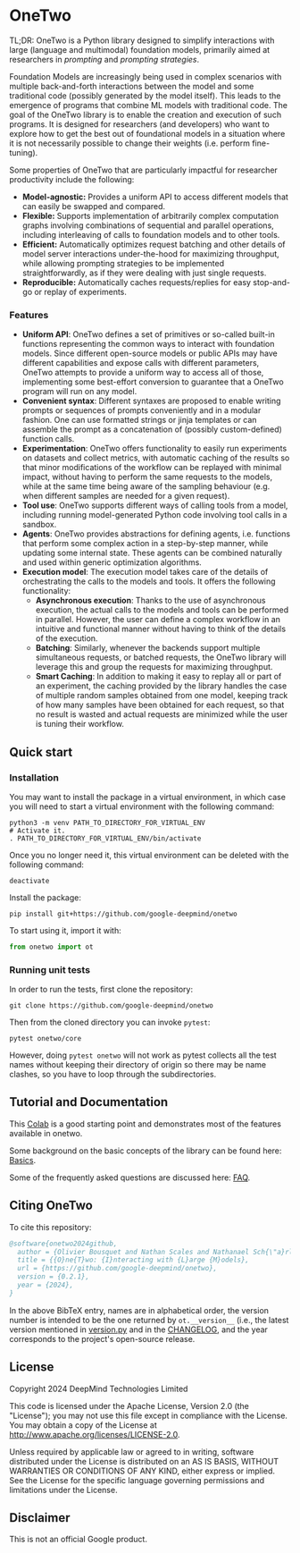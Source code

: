 # OneTwo

TL;DR: OneTwo is a Python library designed to simplify interactions with large
(language and multimodal) foundation models, primarily aimed at researchers
in *prompting* and *prompting strategies*.

Foundation Models are increasingly being used in complex scenarios with multiple
back-and-forth interactions between the model and some traditional code
(possibly generated by the model itself). This leads to the emergence of
programs that combine ML models with traditional code. The goal of the OneTwo
library is to enable the creation and execution of such programs.
It is designed for researchers (and developers) who want to explore how to get
the best out of foundational models in a situation where it is not necessarily
possible to change their weights (i.e. perform fine-tuning).

Some properties of OneTwo that are particularly impactful for researcher
productivity include the following:

- **Model-agnostic:** Provides a uniform API to access different models that
  can easily be swapped and compared.
- **Flexible:** Supports implementation of arbitrarily complex computation
  graphs involving combinations of sequential and parallel operations,
  including interleaving of calls to foundation models and to other tools.
- **Efficient:** Automatically optimizes request batching and other details of
  model server interactions under-the-hood for maximizing throughput, while
  allowing prompting strategies to be implemented straightforwardly, as if
  they were dealing with just single requests.
- **Reproducible:** Automatically caches requests/replies for easy stop-and-go
  or replay of experiments.

### Features
* **Uniform API**: OneTwo defines a set of primitives or so-called built-in
  functions representing the common ways to interact with foundation models.
  Since different open-source models or public APIs may have different
  capabilities and expose calls with different parameters, OneTwo attempts to
  provide a uniform way to access all of those, implementing some best-effort
  conversion to guarantee that a OneTwo program will run on any model.
* **Convenient syntax**: Different syntaxes are proposed to enable writing
  prompts or sequences of prompts conveniently and in a modular fashion.
  One can use formatted strings or jinja templates or can assemble the prompt
  as a concatenation of (possibly custom-defined) function calls.
* **Experimentation**: OneTwo offers functionality to easily run
  experiments on datasets and collect metrics, with automatic caching of the
  results so that minor modifications of the workflow can be replayed with
  minimal impact, without having to perform the same requests to the models,
  while at the same time being aware of the sampling behaviour (e.g. when
  different samples are needed for a given request).
* **Tool use**: OneTwo supports different ways of calling tools from a model,
  including running model-generated Python code involving tool calls in a
  sandbox.
* **Agents**: OneTwo provides abstractions for defining agents, i.e. functions
  that perform some complex action in a step-by-step manner, while updating some
  internal state. These agents can be combined naturally and used within
  generic optimization algorithms.
* **Execution model**: The execution model takes care of the details of
  orchestrating the calls to the models and tools. It offers the following
  functionality:
  * **Asynchronous execution**: Thanks to the use of asynchronous execution, the
    actual calls to the models and tools can be performed in parallel. However,
    the user can define a complex workflow in an intuitive and functional manner
    without having to think of the details of the execution.
  * **Batching**: Similarly, whenever the backends support multiple
    simultaneous requests, or batched requests, the OneTwo library will leverage
    this and group the requests for maximizing throughput.
  * **Smart Caching**: In addition to making it easy to replay all or part of an
    experiment, the caching provided by the library handles the case of
    multiple random samples obtained from one model, keeping track of how many
    samples have been obtained for each request, so that no result is wasted
    and actual requests are minimized while the user is tuning their workflow.

## Quick start

### Installation

You may want to install the package in a virtual environment, in which case you
will need to start a virtual environment with the following command:

```shell
python3 -m venv PATH_TO_DIRECTORY_FOR_VIRTUAL_ENV
# Activate it.
. PATH_TO_DIRECTORY_FOR_VIRTUAL_ENV/bin/activate
```

Once you no longer need it, this virtual environment can be deleted with the
following command:

```shell
deactivate
```

Install the package:

```shell
pip install git+https://github.com/google-deepmind/onetwo
```

To start using it, import it with:

```python
from onetwo import ot
```

### Running unit tests

In order to run the tests, first clone the repository:

```shell
git clone https://github.com/google-deepmind/onetwo
```

Then from the cloned directory you can invoke `pytest`:

```shell
pytest onetwo/core
```

However, doing `pytest onetwo` will not work as pytest collects all the test
names without keeping their directory of origin so there may be name clashes, so
you have to loop through the subdirectories.


## Tutorial and Documentation

This
[Colab](https://colab.research.google.com/github/google-deepmind/onetwo/blob/main/colabs/tutorial.ipynb)
is a good starting point and demonstrates most of the features available in
onetwo.

Some background on the basic concepts of the library can be found here:
[Basics](docs/basics.md).

Some of the frequently asked questions are discussed here: [FAQ](docs/faq.md).

## Citing OneTwo

To cite this repository:

```bibtex
@software{onetwo2024github,
  author = {Olivier Bousquet and Nathan Scales and Nathanael Sch{\"a}rli and Ilya Tolstikhin},
  title = {{O}ne{T}wo: {I}nteracting with {L}arge {M}odels},
  url = {https://github.com/google-deepmind/onetwo},
  version = {0.2.1},
  year = {2024},
}
```

In the above BibTeX entry, names are in alphabetical order, the version number
is intended to be the one returned by `ot.__version__` (i.e., the latest version
mentioned in [version.py](version.py) and in the [CHANGELOG](CHANGELOG.md),
and the year corresponds to the project's open-source release.

## License

Copyright 2024 DeepMind Technologies Limited

This code is licensed under the Apache License, Version 2.0 (the \"License\");
you may not use this file except in compliance with the License. You may obtain
a copy of the License at http://www.apache.org/licenses/LICENSE-2.0.

Unless required by applicable law or agreed to in writing, software distributed
under the License is distributed on an AS IS BASIS, WITHOUT WARRANTIES OR
CONDITIONS OF ANY KIND, either express or implied. See the License for the
specific language governing permissions and limitations under the License.

## Disclaimer

This is not an official Google product.